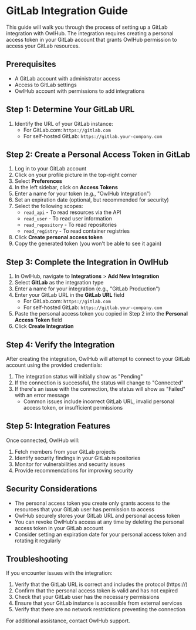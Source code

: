 # GitLab Integration Guide

This guide will walk you through the process of setting up a GitLab integration with OwlHub. The integration requires creating a personal access token in your GitLab account that grants OwlHub permission to access your GitLab resources.

## Prerequisites

- A GitLab account with administrator access
- Access to GitLab settings
- OwlHub account with permissions to add integrations

## Step 1: Determine Your GitLab URL

1. Identify the URL of your GitLab instance:
   - For GitLab.com: `https://gitlab.com`
   - For self-hosted GitLab: `https://gitlab.your-company.com`

## Step 2: Create a Personal Access Token in GitLab

1. Log in to your GitLab account
2. Click on your profile picture in the top-right corner
3. Select **Preferences**
4. In the left sidebar, click on **Access Tokens**
5. Enter a name for your token (e.g., "OwlHub Integration")
6. Set an expiration date (optional, but recommended for security)
7. Select the following scopes:
   - `read_api` - To read resources via the API
   - `read_user` - To read user information
   - `read_repository` - To read repositories
   - `read_registry` - To read container registries
8. Click **Create personal access token**
9. Copy the generated token (you won't be able to see it again)

## Step 3: Complete the Integration in OwlHub

1. In OwlHub, navigate to **Integrations** > **Add New Integration**
2. Select **GitLab** as the integration type
3. Enter a name for your integration (e.g., "GitLab Production")
4. Enter your GitLab URL in the **GitLab URL** field
   - For GitLab.com: `https://gitlab.com`
   - For self-hosted GitLab: `https://gitlab.your-company.com`
5. Paste the personal access token you copied in Step 2 into the **Personal Access Token** field
6. Click **Create Integration**

## Step 4: Verify the Integration

After creating the integration, OwlHub will attempt to connect to your GitLab account using the provided credentials:

1. The integration status will initially show as "Pending"
2. If the connection is successful, the status will change to "Connected"
3. If there's an issue with the connection, the status will show as "Failed" with an error message
   - Common issues include incorrect GitLab URL, invalid personal access token, or insufficient permissions

## Step 5: Integration Features

Once connected, OwlHub will:

1. Fetch members from your GitLab projects
2. Identify security findings in your GitLab repositories
3. Monitor for vulnerabilities and security issues
4. Provide recommendations for improving security

## Security Considerations

- The personal access token you create only grants access to the resources that your GitLab user has permission to access
- OwlHub securely stores your GitLab URL and personal access token
- You can revoke OwlHub's access at any time by deleting the personal access token in your GitLab account
- Consider setting an expiration date for your personal access token and rotating it regularly

## Troubleshooting

If you encounter issues with the integration:

1. Verify that the GitLab URL is correct and includes the protocol (https://)
2. Confirm that the personal access token is valid and has not expired
3. Check that your GitLab user has the necessary permissions
4. Ensure that your GitLab instance is accessible from external services
5. Verify that there are no network restrictions preventing the connection

For additional assistance, contact OwlHub support.